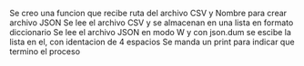 Se creo una funcion que recibe ruta del archivo CSV y Nombre para crear archivo JSON
Se lee el archivo CSV y se almacenan en una lista en formato diccionario
Se lee el archivo JSON en modo W y con json.dum se escibe la lista en el, con identacion de 4 espacios 
Se manda un print para indicar que termino el proceso
